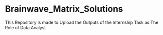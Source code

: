 # Brainwave_Matrix_Solutions
This Repository is made to Upload the Outputs of the Internship Task as The Role of Data Analyst
